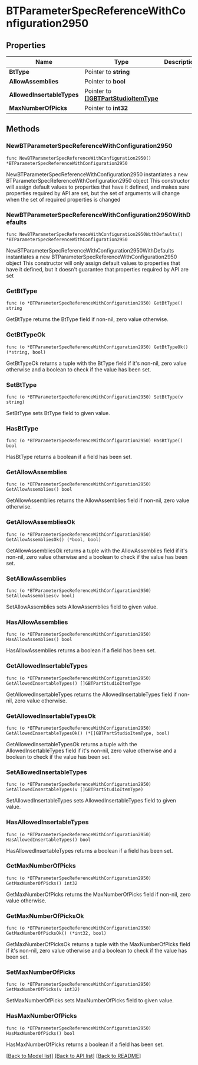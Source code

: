 # BTParameterSpecReferenceWithConfiguration2950

## Properties

Name | Type | Description | Notes
------------ | ------------- | ------------- | -------------
**BtType** | Pointer to **string** |  | [optional] 
**AllowAssemblies** | Pointer to **bool** |  | [optional] 
**AllowedInsertableTypes** | Pointer to [**[]GBTPartStudioItemType**](GBTPartStudioItemType.md) |  | [optional] 
**MaxNumberOfPicks** | Pointer to **int32** |  | [optional] 

## Methods

### NewBTParameterSpecReferenceWithConfiguration2950

`func NewBTParameterSpecReferenceWithConfiguration2950() *BTParameterSpecReferenceWithConfiguration2950`

NewBTParameterSpecReferenceWithConfiguration2950 instantiates a new BTParameterSpecReferenceWithConfiguration2950 object
This constructor will assign default values to properties that have it defined,
and makes sure properties required by API are set, but the set of arguments
will change when the set of required properties is changed

### NewBTParameterSpecReferenceWithConfiguration2950WithDefaults

`func NewBTParameterSpecReferenceWithConfiguration2950WithDefaults() *BTParameterSpecReferenceWithConfiguration2950`

NewBTParameterSpecReferenceWithConfiguration2950WithDefaults instantiates a new BTParameterSpecReferenceWithConfiguration2950 object
This constructor will only assign default values to properties that have it defined,
but it doesn't guarantee that properties required by API are set

### GetBtType

`func (o *BTParameterSpecReferenceWithConfiguration2950) GetBtType() string`

GetBtType returns the BtType field if non-nil, zero value otherwise.

### GetBtTypeOk

`func (o *BTParameterSpecReferenceWithConfiguration2950) GetBtTypeOk() (*string, bool)`

GetBtTypeOk returns a tuple with the BtType field if it's non-nil, zero value otherwise
and a boolean to check if the value has been set.

### SetBtType

`func (o *BTParameterSpecReferenceWithConfiguration2950) SetBtType(v string)`

SetBtType sets BtType field to given value.

### HasBtType

`func (o *BTParameterSpecReferenceWithConfiguration2950) HasBtType() bool`

HasBtType returns a boolean if a field has been set.

### GetAllowAssemblies

`func (o *BTParameterSpecReferenceWithConfiguration2950) GetAllowAssemblies() bool`

GetAllowAssemblies returns the AllowAssemblies field if non-nil, zero value otherwise.

### GetAllowAssembliesOk

`func (o *BTParameterSpecReferenceWithConfiguration2950) GetAllowAssembliesOk() (*bool, bool)`

GetAllowAssembliesOk returns a tuple with the AllowAssemblies field if it's non-nil, zero value otherwise
and a boolean to check if the value has been set.

### SetAllowAssemblies

`func (o *BTParameterSpecReferenceWithConfiguration2950) SetAllowAssemblies(v bool)`

SetAllowAssemblies sets AllowAssemblies field to given value.

### HasAllowAssemblies

`func (o *BTParameterSpecReferenceWithConfiguration2950) HasAllowAssemblies() bool`

HasAllowAssemblies returns a boolean if a field has been set.

### GetAllowedInsertableTypes

`func (o *BTParameterSpecReferenceWithConfiguration2950) GetAllowedInsertableTypes() []GBTPartStudioItemType`

GetAllowedInsertableTypes returns the AllowedInsertableTypes field if non-nil, zero value otherwise.

### GetAllowedInsertableTypesOk

`func (o *BTParameterSpecReferenceWithConfiguration2950) GetAllowedInsertableTypesOk() (*[]GBTPartStudioItemType, bool)`

GetAllowedInsertableTypesOk returns a tuple with the AllowedInsertableTypes field if it's non-nil, zero value otherwise
and a boolean to check if the value has been set.

### SetAllowedInsertableTypes

`func (o *BTParameterSpecReferenceWithConfiguration2950) SetAllowedInsertableTypes(v []GBTPartStudioItemType)`

SetAllowedInsertableTypes sets AllowedInsertableTypes field to given value.

### HasAllowedInsertableTypes

`func (o *BTParameterSpecReferenceWithConfiguration2950) HasAllowedInsertableTypes() bool`

HasAllowedInsertableTypes returns a boolean if a field has been set.

### GetMaxNumberOfPicks

`func (o *BTParameterSpecReferenceWithConfiguration2950) GetMaxNumberOfPicks() int32`

GetMaxNumberOfPicks returns the MaxNumberOfPicks field if non-nil, zero value otherwise.

### GetMaxNumberOfPicksOk

`func (o *BTParameterSpecReferenceWithConfiguration2950) GetMaxNumberOfPicksOk() (*int32, bool)`

GetMaxNumberOfPicksOk returns a tuple with the MaxNumberOfPicks field if it's non-nil, zero value otherwise
and a boolean to check if the value has been set.

### SetMaxNumberOfPicks

`func (o *BTParameterSpecReferenceWithConfiguration2950) SetMaxNumberOfPicks(v int32)`

SetMaxNumberOfPicks sets MaxNumberOfPicks field to given value.

### HasMaxNumberOfPicks

`func (o *BTParameterSpecReferenceWithConfiguration2950) HasMaxNumberOfPicks() bool`

HasMaxNumberOfPicks returns a boolean if a field has been set.


[[Back to Model list]](../README.md#documentation-for-models) [[Back to API list]](../README.md#documentation-for-api-endpoints) [[Back to README]](../README.md)


